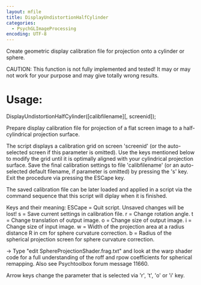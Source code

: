 ```yaml
---
layout: mfile
title: DisplayUndistortionHalfCylinder
categories:
  - PsychGLImageProcessing
encoding: UTF-8
---
```


Create geometric display calibration file for projection onto a cylinder or sphere.

CAUTION: This function is not fully implemented and tested! It may or
may not work for your purpose and may give totally wrong results.

# Usage:

DisplayUndistortionHalfCylinder([calibfilename][, screenid]);

Prepare display calibration file for projection of a flat screen image to
a half-cylindrical projection surface.

The script displays a calibration grid on screen 'screenid' (or the
auto-selected screen if this parameter is omitted). Use the keys
mentioned below to modify the grid until it is optimally aligned with
your cylindrical projection surface. Save the final calibration settings
to file 'calibfilename' (or an auto-selected default filename, if
parameter is omitted) by pressing the 's' key. Exit the procedure via
pressing the ESCape key.

The saved calibration file can be later loaded and applied in a script
via the command sequence that this script will diplay when it is
finished.


Keys and their meaning:
ESCape = Quit script. Unsaved changes will be lost!
s      = Save current settings in calibration file.
r      = Change rotation angle.
t      = Change translation of output image.
o      = Change size of output image.
i      = Change size of input image.
w      = Width of the projection area at a radius distance R in cm for
         sphere curvature correction.
b      = Radius of the spherical projection screen for sphere curvature correction.

-\> Type "edit SphereProjectionShader.frag.txt" and look at the warp
shader code for a full understanding of the roff and rpow coefficients
for spherical remapping. Also see Psychtoolbox forum message 11660.


Arrow keys change the parameter that is selected via 'r', 't', 'o' or 'i'
key.

